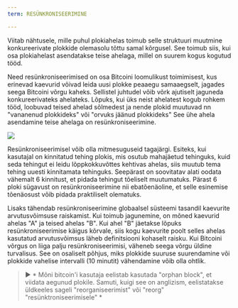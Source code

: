 ```yaml
---
term: RESÜNKRONISEERIMINE

---
```

Viitab nähtusele, mille puhul plokiahelas toimub selle struktuuri muutmine konkureerivate plokkide olemasolu tõttu samal kõrgusel. See toimub siis, kui osa plokiahelast asendatakse teise ahelaga, millel on suurem kogus kogutud tööd.

Need resünkroniseerimised on osa Bitcoini loomulikust toimimisest, kus erinevad kaevurid võivad leida uusi plokke peaaegu samaaegselt, jagades seega Bitcoini võrgu kaheks. Sellistel juhtudel võib võrk ajutiselt jaguneda konkureerivateks ahelateks. Lõpuks, kui üks neist ahelatest kogub rohkem tööd, loobuvad teised ahelad sõlmedest ja nende plokid muutuvad nn "vananenud plokkideks" või "orvuks jäänud plokkideks" See ühe ahela asendamine teise ahelaga on resünkroniseerimine.

![](../../dictionnaire/assets/9.webp)

Resünkroniseerimisel võib olla mitmesuguseid tagajärgi. Esiteks, kui kasutajal on kinnitatud tehing plokis, mis osutub mahajäetud tehinguks, kuid seda tehingut ei leidu lõppkokkuvõttes kehtivas ahelas, siis muutub tema tehing uuesti kinnitamata tehinguks. Seepärast on soovitatav alati oodata vähemalt 6 kinnitust, et pidada tehingut tõeliselt muutumatuks. Pärast 6 ploki sügavust on resünkroniseerimine nii ebatõenäoline, et selle esinemise tõenäosust võib pidada praktiliselt olematuks.

Lisaks tähendab resünkroniseerimine globaalsel süsteemi tasandil kaevurite arvutusvõimsuse raiskamist. Kui toimub jagunemine, on mõned kaevurid ahelas "A" ja teised ahelas "B". Kui ahel "B" jäetakse lõpuks resünkroniseerimise käigus kõrvale, siis kogu kaevurite poolt selles ahelas kasutatud arvutusvõimsus läheb definitsiooni kohaselt raisku. Kui Bitcoini võrgus on liiga palju resünkroniseerimisi, väheneb seega võrgu üldine turvalisus. See on osaliselt põhjus, miks plokkide suuruse suurendamine või plokkide vahelise intervalli (10 minutit) vähendamine võib olla ohtlik.

> ► * Mõni bitcoin'i kasutaja eelistab kasutada "orphan block", et viidata aegunud plokile. Samuti, kuigi see on anglizism, eelistatakse üldkeeles sageli "reorganiseerimist" või "reorg" "resünktroniseerimisele" *